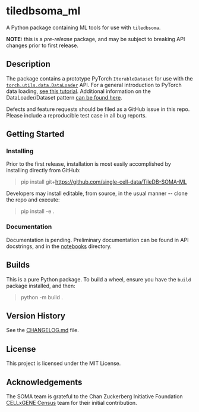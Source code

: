 
# tiledbsoma_ml

A Python package containing ML tools for use with `tiledbsoma`.

**NOTE:** this is a _pre-release_ package, and may be subject to breaking API changes prior to first release.

## Description

The package contains a prototype PyTorch `IterableDataset` for use with the
[`torch.utils.data.DataLoader`](https://pytorch.org/docs/stable/data.html#torch.utils.data.DataLoader)
API. For a general introduction to PyTorch data loading,
[see this tutorial](https://pytorch.org/tutorials/beginner/data_loading_tutorial.html).
Additional information on the DataLoader/Dataset pattern
[can be found here](https://pytorch.org/docs/stable/data.html).

Defects and feature requests should be filed as a GitHub issue in this repo. Please include a reproducible
test case in all bug reports.

## Getting Started

### Installing

Prior to the first release, installation is most easily accomplished by installing directly from GitHub:

> pip install git+<https://github.com/single-cell-data/TileDB-SOMA-ML>

Developers may install editable, from source, in the usual manner -- clone the repo and execute:

> pip install -e .

### Documentation

Documentation is pending. Preliminary documentation can be found in API docstrings, and in
the [notebooks](notebooks) directory.

## Builds

This is a pure Python package. To build a wheel, ensure you have the `build` package installed, and then:

> python -m build .

## Version History

See the [CHANGELOG.md](CHANGELOG.md) file.

## License

This project is licensed under the MIT License.

## Acknowledgements

The SOMA team is grateful to the Chan Zuckerberg Initiative Foundation [CELLxGENE Census](https://cellxgene.cziscience.com)
team for their initial contribution.
